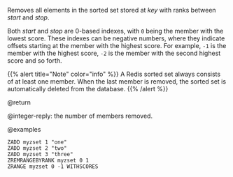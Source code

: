 Removes all elements in the sorted set stored at _key_ with ranks between _start_ and _stop_.

Both _start_ and _stop_ are 0-based indexes, with `0` being the member with the lowest score.
These indexes can be negative numbers, where they indicate offsets starting at the member with the highest score.
For example, `-1` is the member with the highest score, `-2` is the member with the second highest score and so forth.

{{% alert title="Note" color="info" %}}
A Redis sorted set always consists of at least one member.
When the last member is removed, the sorted set is automatically deleted from the database.
{{% /alert %}}

@return

@integer-reply: the number of members removed.

@examples

```cli
ZADD myzset 1 "one"
ZADD myzset 2 "two"
ZADD myzset 3 "three"
ZREMRANGEBYRANK myzset 0 1
ZRANGE myzset 0 -1 WITHSCORES
```

